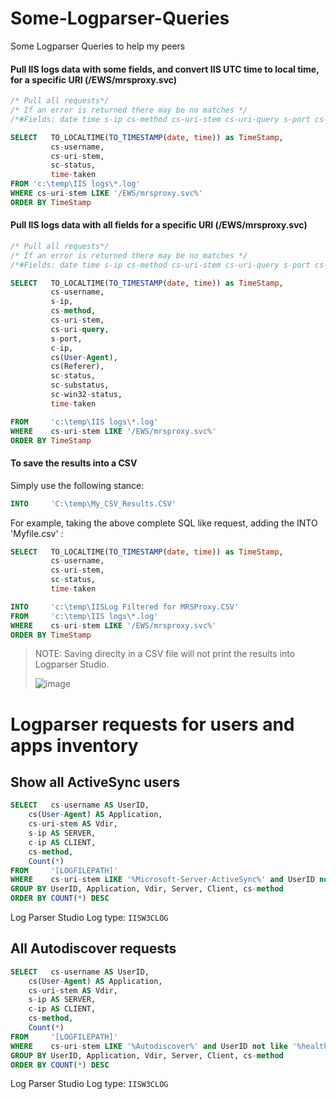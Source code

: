# Some-Logparser-Queries
Some Logparser Queries to help my peers

#### Pull IIS logs data with some fields, and convert IIS UTC time to local time, for a specific URI (/EWS/mrsproxy.svc)

```sql
/* Pull all requests*/
/* If an error is returned there may be no matches */
/*#Fields: date time s-ip cs-method cs-uri-stem cs-uri-query s-port cs-username c-ip cs(User-Agent) cs(Referer) sc-status sc-substatus sc-win32-status time-taken*/

SELECT   TO_LOCALTIME(TO_TIMESTAMP(date, time)) as TimeStamp,
         cs-username,
         cs-uri-stem,
         sc-status,
         time-taken
FROM 'c:\temp\IIS logs\*.log'
WHERE cs-uri-stem LIKE '/EWS/mrsproxy.svc%'
ORDER BY TimeStamp
```

#### Pull IIS logs data with all fields for a specific URI (/EWS/mrsproxy.svc)

```sql
/* Pull all requests*/
/* If an error is returned there may be no matches */
/*#Fields: date time s-ip cs-method cs-uri-stem cs-uri-query s-port cs-username c-ip cs(User-Agent) cs(Referer) sc-status sc-substatus sc-win32-status time-taken*/

SELECT   TO_LOCALTIME(TO_TIMESTAMP(date, time)) as TimeStamp,
         cs-username, 
         s-ip, 
         cs-method, 
         cs-uri-stem, 
         cs-uri-query, 
         s-port, 
         c-ip, 
         cs(User-Agent), 
         cs(Referer), 
         sc-status, 
         sc-substatus, 
         sc-win32-status, 
         time-taken

FROM     'c:\temp\IIS logs\*.log'
WHERE    cs-uri-stem LIKE '/EWS/mrsproxy.svc%'
ORDER BY TimeStamp
```

#### To save the results into a CSV

Simply use the following stance:
```sql
INTO     'C:\temp\My_CSV_Results.CSV'
```

For example, taking the above complete SQL like request, adding the INTO 'Myfile.csv' :

```sql
SELECT   TO_LOCALTIME(TO_TIMESTAMP(date, time)) as TimeStamp,
         cs-username,
         cs-uri-stem,
         sc-status,
         time-taken

INTO     'c:\temp\IISLog Filtered for MRSProxy.CSV'
FROM     'c:\temp\IIS logs\*.log'
WHERE    cs-uri-stem LIKE '/EWS/mrsproxy.svc%'
ORDER BY TimeStamp
```

> NOTE: Saving direclty in a CSV file will not print the results into Logparser Studio.
> 
> ![image](https://user-images.githubusercontent.com/33433229/121620577-92837480-ca38-11eb-88e3-4ff1a3873a96.png)


# Logparser requests for users and apps inventory

## Show all ActiveSync users

```sql
SELECT   cs-username AS UserID, 
	cs(User-Agent) AS Application, 
	cs-uri-stem AS Vdir,
	s-ip AS SERVER,
	c-ip AS CLIENT,
	cs-method,
	Count(*)
FROM     '[LOGFILEPATH]'
WHERE    cs-uri-stem LIKE '%Microsoft-Server-ActiveSync%' and UserID not like '%health%'
GROUP BY UserID, Application, Vdir, Server, Client, cs-method
ORDER BY COUNT(*) DESC
```

Log Parser Studio Log type: ```IISW3CLOG```

## All Autodiscover requests

```sql
SELECT   cs-username AS UserID, 
	cs(User-Agent) AS Application, 
	cs-uri-stem AS Vdir,
	s-ip AS SERVER,
	c-ip AS CLIENT,
	cs-method,
	Count(*)
FROM     '[LOGFILEPATH]'
WHERE    cs-uri-stem LIKE '%Autodiscover%' and UserID not like '%health%'
GROUP BY UserID, Application, Vdir, Server, Client, cs-method
ORDER BY COUNT(*) DESC
```

Log Parser Studio Log type: ```IISW3CLOG```


